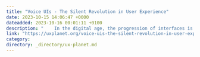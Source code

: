 ```yaml
---
title: "Voice UIs - The Silent Revolution in User Experience"
date: 2023-10-15 14:06:47 +0000
dateadded: 2023-10-16 00:01:11 +0100
description: "    In the digital age, the progression of interfaces is undeniable. From clunky command lines to touchscreens and now to the air around us —…  Continue reading on UX Planet »  "
link: "https://uxplanet.org/voice-uis-the-silent-revolution-in-user-experience-cb18de10ae02?source=rss----819cc2aaeee0---4"
category:
directory: _directory/ux-planet.md
---
```

